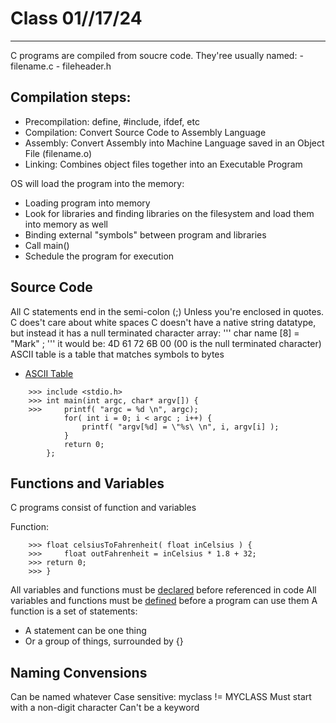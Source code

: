 # Class 01//17/24
-----------------------------------------------------------------------------------------------------------
C programs are compiled from soucre code. 
They'ree usually named: 
	- filename.c
	- fileheader.h

## Compilation steps:
* Precompilation: define, #include, ifdef, etc
* Compilation: Convert Source Code to Assembly Language
* Assembly: Convert Assembly into Machine Language saved in an Object File (filename.o)
* Linking: Combines object files together into an Executable Program

OS will load the program into the memory:
* Loading program into memory
* Look for libraries and finding libraries on the filesystem and load them into memory as well
* Binding external "symbols" between program and libraries
* Call main()
* Schedule the program for execution


## Source Code

All C statements end in the semi-colon (;)
Unless you're enclosed in quotes. C does't care about white spaces
C doesn't have a native string datatype, but instead it has a null terminated character array:
'''
char name [8] = "Mark" ;
'''
it would be: 4D 61 72 6B 00 (00 is the null terminated character)
ASCII table is a table that matches symbols to bytes

* [ASCII Table](https://www.sciencebuddies.org/science-fair-projects/references/ascii-table)

```
	>>> include <stdio.h>
	>>> int main(int argc, char* argv[]) {
	>>> 	printf( "argc = %d \n", argc);
		    for( int i = 0; i < argc ; i++) {
			    printf( "argv[%d] = \"%s\ \n", i, argv[i] );
		    }
		    return 0;
	    };
```

## Functions and Variables
C programs consist of function and variables

Function:
```
    >>> float celsiusToFahrenheit( float inCelsius ) {
    >>>     float outFahrenheit = inCelsius * 1.8 + 32;
    >>> return 0;
    >>> }
```
All variables and functions must be <u>declared</u> before referenced in code
All variables and functions must be <u>defined</u> before a program can use them
A function is a set of statements:
* A statement can be one thing
* Or a group of things, surrounded by {}

## Naming Convensions
Can be named whatever
Case sensitive: myclass != MYCLASS
Must start with a non-digit character
Can't be a keyword













